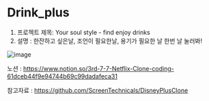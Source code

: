 # Drink_plus
1. 프로젝트 제목: Your soul style - find enjoy drinks
2. 설명 : 한잔하고 싶은날, 조언이 필요한날, 용기가 필요한 날 한번 날 눌러봐! 

![image](https://user-images.githubusercontent.com/89897944/151166667-d517c24b-acfe-4b1d-bc0d-fa7f3b6608dc.png)


노션 : https://www.notion.so/3rd-7-7-Netflix-Clone-coding-61dceb44f9e94744b69c99dadafeca31

참고자료 : https://github.com/ScreenTechnicals/DisneyPlusClone

